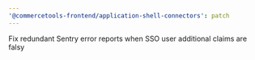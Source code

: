 ```yaml
---
'@commercetools-frontend/application-shell-connectors': patch
---
```


Fix redundant Sentry error reports when SSO user additional claims are falsy
